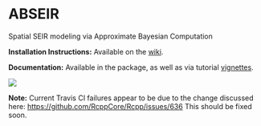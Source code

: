 # ABSEIR
Spatial SEIR modeling via Approximate Bayesian Computation

**Installation Instructions:** Available on the [wiki](https://github.com/grantbrown/ABSEIR/wiki/Installation).

**Documentation:** Available in the package, as well as via tutorial [vignettes](http://grantbrown.github.io/ABSEIR/vignettes/Introduction.html).

<img src="https://travis-ci.org/grantbrown/ABSEIR.svg?branch=master"/>

**Note:** Current Travis CI failures appear to be due to the change discussed here: https://github.com/RcppCore/Rcpp/issues/636 This should be fixed soon. 
